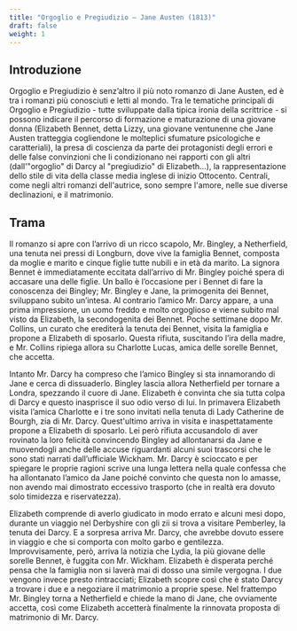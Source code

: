 ```yaml
---
title: "Orgoglio e Pregiudizio – Jane Austen (1813)"
draft: false
weight: 1
---
```



## Introduzione

Orgoglio e Pregiudizio è senz’altro il più noto romanzo di Jane Austen, ed è tra i romanzi più conosciuti e letti al mondo. Tra le tematiche principali di Orgoglio e Pregiudizio - tutte sviluppate dalla tipica ironia della scrittrice - si possono indicare il percorso di formazione e maturazione di una giovane donna (Elizabeth Bennet, detta Lizzy, una giovane ventunenne che Jane Austen tratteggia cogliendone le molteplici sfumature psicologiche e caratteriali), la presa di coscienza da parte dei protagonisti degli errori e delle false convinzioni che li condizionano nei rapporti con gli altri (dall'"orgoglio" di Darcy al "pregiudizio" di Elizabeth...), la rappresentazione dello stile di vita della classe media inglese di inizio Ottocento. Centrali, come negli altri romanzi dell'autrice, sono sempre l'amore, nelle sue diverse declinazioni, e il matrimonio.

## Trama 

Il romanzo si apre con l’arrivo di un ricco scapolo, Mr. Bingley, a Netherfield, una tenuta nei pressi di Longburn, dove vive la famiglia Bennet, composta da moglie e marito e cinque figlie tutte nubili e in età da marito. La signora Bennet è immediatamente eccitata dall’arrivo di Mr. Bingley poiché spera di accasare una delle figlie. Un ballo è l’occasione per i Bennet di fare la conoscenza dei Bingley; Mr. Bingley e Jane, la primogenita dei Bennet, sviluppano subito un’intesa. Al contrario l’amico Mr. Darcy appare, a una prima impressione, un uomo freddo e molto orgoglioso e viene subito mal visto da Elizabeth, la secondogenita dei Bennet. Poche settimane dopo Mr. Collins, un curato che erediterà la tenuta dei Bennet, visita la famiglia e propone a Elizabeth di sposarlo. Questa rifiuta, suscitando l’ira della madre, e Mr. Collins ripiega allora su Charlotte Lucas, amica delle sorelle Bennet, che accetta.

Intanto Mr. Darcy ha compreso che l’amico Bingley si sta innamorando di Jane e cerca di dissuaderlo. Bingley lascia allora Netherfield per tornare a Londra, spezzando il cuore di Jane. Elizabeth è convinta che sia tutta colpa di Darcy e questo inasprisce il suo odio verso di lui. In primavera Elizabeth visita l’amica Charlotte e i tre sono invitati nella tenuta di Lady Catherine de Bourgh, zia di Mr. Darcy. Quest'ultimo arriva in visita e inaspettatamente propone a Elizabeth di sposarlo. Lei però rifiuta accusandolo di aver rovinato la loro felicità convincendo Bingley ad allontanarsi da Jane e muovendogli anche delle accuse riguardanti alcuni suoi trascorsi che le sono stati narrati dall’ufficiale Wickham. Mr. Darcy è scioccato e per spiegare le proprie ragioni scrive una lunga lettera nella quale confessa che ha allontanato l’amico da Jane poiché convinto che questa non lo amasse, non avendo mai dimostrato eccessivo trasporto (che in realtà era dovuto solo timidezza e riservatezza).

Elizabeth comprende di averlo giudicato in modo errato e alcuni mesi dopo, durante un viaggio nel Derbyshire con gli zii si trova a visitare Pemberley, la tenuta dei Darcy. E a sorpresa arriva Mr. Darcy, che avrebbe dovuto essere in viaggio e che si comporta con molto garbo e gentilezza. Improvvisamente, però, arriva la notizia che Lydia, la più giovane delle sorelle Bennet, è fuggita con Mr. Wickham. Elizabeth è disperata perché pensa che la famiglia non si laverà mai di dosso una simile vergogna. I due vengono invece presto rintracciati; Elizabeth scopre così che è stato Darcy a trovare i due e a negoziare il matrimonio a proprie spese. Nel frattempo Mr. Bingley torna a Netherfield e chiede la mano di Jane, che ovviamente accetta, così come Elizabeth accetterà finalmente la rinnovata proposta di matrimonio di Mr. Darcy.